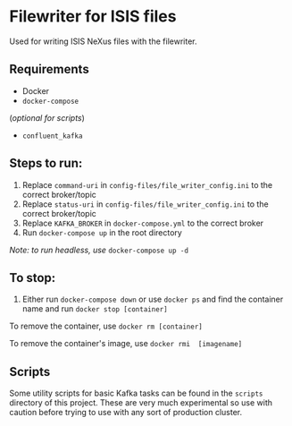 # Filewriter for ISIS files

Used for writing ISIS NeXus files with the filewriter. 

## Requirements 
- Docker
- `docker-compose`

(_optional for scripts_)
- `confluent_kafka`
 
## Steps to run: 
1. Replace `command-uri` in `config-files/file_writer_config.ini` to the correct broker/topic
1. Replace `status-uri` in `config-files/file_writer_config.ini` to the correct broker/topic
1. Replace `KAFKA_BROKER` in `docker-compose.yml` to the correct broker
1. Run `docker-compose up` in the root directory

*Note: to run headless, use* `docker-compose up -d`

## To stop:
1. Either run `docker-compose down` or use `docker ps` and find the container name and run `docker stop [container]`

To remove the container, use `docker rm [container]`

To remove the container's image, use `docker rmi  [imagename]`

## Scripts
Some utility scripts for basic Kafka tasks can be found in the `scripts` directory of this project. These are very much experimental so use with caution before trying to use with any sort of production cluster. 
